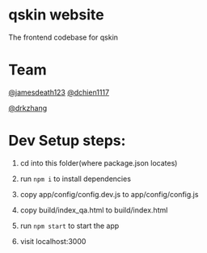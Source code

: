 # qskin website
The frontend codebase for qskin

# Team
[@jamesdeath123](https://github.com/jamesdeath123)
[@dchien1117](https://github.com/dchien1117)

[@drkzhang](https://github.com/drkzhang)


# Dev Setup steps:

1. cd into this folder(where package.json locates)

2. run `npm i` to install dependencies

3. copy app/config/config.dev.js to app/config/config.js

4. copy build/index_qa.html to build/index.html

5. run `npm start` to start the app

6. visit localhost:3000
